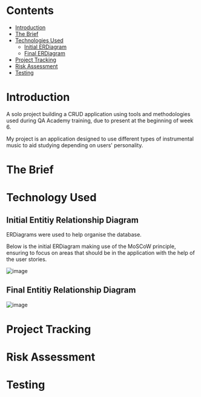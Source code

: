 # Contents
* [Introduction](#Introduction)
* [The Brief](#The-Brief)
* [Technologies Used](#Technology-Used)
    * [Initial ERDiagram]( Entitiy-Relationship-Diagram)
    * [Final ERDiagram](Final-Entitiy-Relationship-Diagram)
* [Project Tracking](#Project-Tracking)
* [Risk Assessment](#Risk-Assessment)
* [Testing](#Testing)

# Introduction
A solo project building a CRUD application using tools and methodologies used during QA Academy training, due to present at the beginning of week 6. 

My project is an application designed to use different types of instrumental music to aid studying depending on users' personality. 

# The Brief



# Technology Used
## Initial Entitiy Relationship Diagram
ERDiagrams were used to help organise the database.

Below is the initial ERDiagram making use of the MoSCoW principle, ensuring to focus on areas that should be in the application with the help of the user stories. 

![image](https://raw.githubusercontent.com/misbahmehmood/fundamental_project/images/images/ERDiagram%20(2).jpg)

## Final Entitiy Relationship Diagram
![image](https://raw.githubusercontent.com/misbahmehmood/fundamental_project/images/images/Final%20ERD.jpg)

# Project Tracking

# Risk Assessment

# Testing




